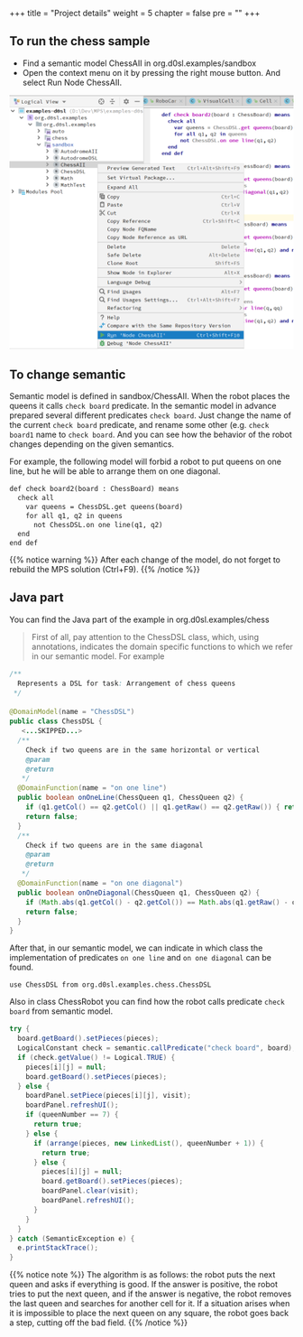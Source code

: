 +++
title = "Project details"
weight = 5
chapter = false
pre = ""
+++

## To run the chess sample

+ Find a semantic model ChessAII in org.d0sl.examples/sandbox
+ Open the context menu on it by pressing the right mouse button. And select Run Node ChessAII.

![Run the chess sample](run.png)

## To change semantic

Semantic model is defined in sandbox/ChessAII. When the robot places the queens it calls `check board` predicate. In the semantic model in advance prepared several different predicates `check board`. Just change the name of the current `check board` predicate, and rename some other (e.g. `check board1` name to `check board`. And you can see how the behavior of the robot changes depending on the given semantics.

For example, the following model will forbid a robot to put queens on one line, but he will be able to arrange them on one diagonal.

```
def check board2(board : ChessBoard) means 
  check all 
    var queens = ChessDSL.get queens(board) 
    for all q1, q2 in queens 
      not ChessDSL.on one line(q1, q2) 
  end 
end def
```

{{% notice warning %}}
After each change of the model, do not forget to rebuild the MPS solution (Ctrl+F9).
{{% /notice %}}

## Java part

You can find the Java part of the example in org.d0sl.examples/chess

> First of all, pay attention to the ChessDSL class, which, using annotations, indicates the domain specific functions to which we refer in our semantic model. For example

```java
/** 
  Represents a DSL for task: Arrangement of chess queens 
 */ 
 
@DomainModel(name = "ChessDSL") 
public class ChessDSL { 
   <...SKIPPED...>
  /** 
    Check if two queens are in the same horizontal or vertical 
    @param 
    @return 
   */ 
  @DomainFunction(name = "on one line") 
  public boolean onOneLine(ChessQueen q1, ChessQueen q2) { 
    if (q1.getCol() == q2.getCol() || q1.getRaw() == q2.getRaw()) { return true; } 
    return false; 
  } 
  /** 
    Check if two queens are in the same diagonal 
    @param 
    @return 
   */ 
  @DomainFunction(name = "on one diagonal") 
  public boolean onOneDiagonal(ChessQueen q1, ChessQueen q2) { 
    if (Math.abs(q1.getCol() - q2.getCol()) == Math.abs(q1.getRaw() - q2.getRaw())) { return true; } 
    return false; 
  } 
}
```

After that, in our semantic model, we can indicate in which class the implementation of predicates `on one line` and `on one diagonal`  can be found.

```
use ChessDSL from org.d0sl.examples.chess.ChessDSL
```

Also in class ChessRobot you can find how the robot calls predicate `check board` from semantic model. 

```java
try { 
  board.getBoard().setPieces(pieces); 
  LogicalConstant check = semantic.callPredicate("check board", board); 
  if (check.getValue() != Logical.TRUE) { 
    pieces[i][j] = null; 
    board.getBoard().setPieces(pieces); 
  } else { 
    boardPanel.setPiece(pieces[i][j], visit); 
    boardPanel.refreshUI(); 
    if (queenNumber == 7) { 
      return true; 
    } else { 
      if (arrange(pieces, new LinkedList(), queenNumber + 1)) { 
        return true; 
      } else { 
        pieces[i][j] = null; 
        board.getBoard().setPieces(pieces); 
        boardPanel.clear(visit); 
        boardPanel.refreshUI(); 
      } 
    } 
  } 
} catch (SemanticException e) { 
  e.printStackTrace(); 
}
```

{{% notice note %}}
The algorithm is as follows: the robot puts the next queen and asks if everything is good. If the answer is positive, the robot tries to put the next queen, and if the answer is negative, the robot removes the last queen and searches for another cell for it. If a situation arises when it is impossible to place the next queen on any square, the robot goes back a step, cutting off the bad field.
{{% /notice %}}